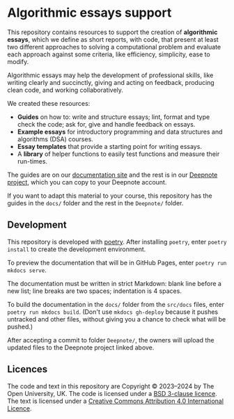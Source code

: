 # Algorithmic essays support

This repository contains resources to support the creation of **algorithmic essays**,
which we define as short reports, with code, that present at least two different
approaches to solving a computational problem and evaluate each approach against
some criteria, like efficiency, simplicity, ease to modify.

Algorithmic essays may help the development of professional skills,
like writing clearly and succinctly, giving and acting on feedback,
producing clean code, and working collaboratively.

We created these resources:
- **Guides** on how to: write and structure essays;
  lint, format and type check the code; ask for, give and handle feedback on essays.
- **Example essays** for introductory programming
  and data structures and algorithms (DSA) courses.
- **Essay templates** that provide a starting point for writing essays.
- A **library** of helper functions to easily test functions and measure their run-times.

The guides are on our [documentation site](https://dsa-ou.github.io/algoesup) and
the rest is in our [Deepnote project](https://deepnote.com/workspace/lpsae-cc66-cd5cf5e4-ca6e-49d8-b6ee-dbbf202143d3/project/Algorithmic-Essays-acd23b74-5d63-4ef4-a991-3b8a049ddf6b/notebook/example-jewels-21dfeb1e2a8c4abd8ffb5d9ab40bef40),
which you can copy to your Deepnote account.

If you want to adapt this material to your course, this repository has
the guides in the `docs/` folder and the rest in the `Deepnote/` folder.

## Development
This repository is developed with [poetry](https://python-poetry.org).
After installing `poetry`, enter `poetry install` to create the development environment.

To preview the documentation that will be in GitHub Pages, enter `poetry run mkdocs serve`.

The documentation must be written in strict Markdown: 
blank line before a new list; line breaks are two spaces; indentation is 4 spaces.

To build the documentation in the `docs/` folder from the `src/docs` files, 
enter `poetry run mkdocs build`.
(Don't use `mkdocs gh-deploy` because it pushes untracked and other files, 
without giving you a chance to check what will be pushed.)

After accepting a commit to folder `Deepnote/`, the owners will upload the
updated files to the Deepnote project linked above.

## Licences

The code and text in this repository are
Copyright © 2023–2024 by The Open University, UK.
The code is licensed under a [BSD 3-clause licence](LICENSE).
The text is licensed under a
[Creative Commons Attribution 4.0 International Licence](http://creativecommons.org/licenses/by/4.0).